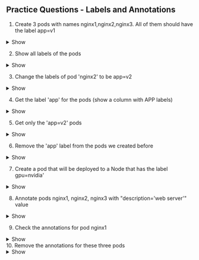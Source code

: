 ## Practice Questions - Labels and Annotations


1. Create 3 pods with names nginx1,nginx2,nginx3. All of them should have the label app=v1

  <details><summary>Show</summary>
<p>

```bash
kubectl run nginx1 --image=nginx --restart=Never --labels=app=v1
kubectl run nginx2 --image=nginx --restart=Never --labels=app=v1
kubectl run nginx3 --image=nginx --restart=Never --labels=app=v1

```
</p>
</details>

2. Show all labels of the pods

  <details><summary>Show</summary>
<p>

```bash
kubectl get po --show-labels
```
</p>
</details>

3. Change the labels of pod 'nginx2' to be app=v2

  <details><summary>Show</summary>
<p>

```bash
kubectl label po nginx2 app=v2 --overwrite
```
</p>
</details>

4. Get the label 'app' for the pods (show a column with APP labels)

  <details><summary>Show</summary>
<p>

```bash
kubectl get po -L app
# or
kubectl get po --label-columns=app
```
</p>
</details>

5. Get only the 'app=v2' pods
  <details><summary>Show</summary>
<p>

```bash
kubectl get po -l app=v2
# or
kubectl get po -l 'app in (v2)'
# or
kubectl get po --selector=app=v2
```
</p>
</details>

6. Remove the 'app' label from the pods we created before 
  <details><summary>Show</summary>
<p>

```bash
kubectl label po nginx1 nginx2 nginx3 app-
# or
kubectl label po nginx{1..3} app-
# or
kubectl label po -l app app-
```
</p>
</details>

7. Create a pod that will be deployed to a Node that has the label gpu=nvidia' 
  <details><summary>Show</summary>
<p>

```bash
kubectl label nodes <your-node-name> gpu=nvidia
        
kubectl get nodes --show-labels
```         
```yaml         
apiVersion: v1
kind: Pod
metadata:
  name: cuda-test
spec:
  containers:
    - name: cuda-test
      image: "k8s.gcr.io/cuda-vector-add:v0.1"
  nodeSelector: # add this
    gpu: nvidia # the selection label
```

</p>
</details>

8. Annotate pods nginx1, nginx2, nginx3 with "description='web server'" value 
  <details><summary>Show</summary>
<p>

```bash
kubectl annotate po nginx1 nginx2 nginx3 description='web server'

#or

kubectl annotate po nginx{1..3} description='web server'

```
</p>
</details>

9.  Check the annotations for pod nginx1 
  <details><summary>Show</summary>
<p>

```bash
kubectl describe po nginx1 | grep -i 'annotations'

# or

kubectl get pods -o custom-columns=Name:metadata.name,ANNOTATIONS:metadata.annotations.description

```
</p>
</details>
10.  Remove the annotations for these three pods 
  <details><summary>Show</summary>
<p>

```bash

kubectl annotate po nginx{1..3} description-
```
</p>
</details>



